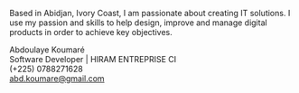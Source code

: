 Based in Abidjan, Ivory Coast, I am passionate about creating IT solutions.
I use my passion and skills to help design, improve and manage digital products in order to achieve key objectives.

Abdoulaye Koumaré  
Software Developer | HIRAM ENTREPRISE CI  
(+225) 0788271628   
abd.koumare@gmail.com    
